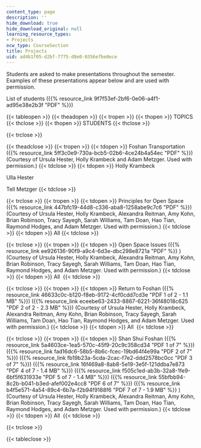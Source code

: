```yaml
---
content_type: page
description: ''
hide_download: true
hide_download_original: null
learning_resource_types:
- Projects
ocw_type: CourseSection
title: Projects
uid: ad4b1f05-d2bf-7775-d8e0-0356efbe0ece
---
```


Students are asked to make presentations throughout the semester. Examples of these presentations appear below and are used with permission.

List of students ({{% resource_link 9f7f53ef-2bf6-0e06-a4f1-ad95e38e2b3f "PDF" %}})

{{< tableopen >}}
{{< theadopen >}}
{{< tropen >}}
{{< thopen >}}
TOPICS
{{< thclose >}}
{{< thopen >}}
STUDENTS
{{< thclose >}}

{{< trclose >}}

{{< theadclose >}}
{{< tropen >}}
{{< tdopen >}}
Foshan Transportation ({{% resource_link 5ff3c0e9-730a-bcb5-02b6-4ce24b4a54ec "PDF" %}}) (Courtesy of Ursula Hester, Holly Krambeck and Adam Metzger. Used with permission.)
{{< tdclose >}}
{{< tdopen >}}
Holly Krambeck  
  
Ulla Hester  
  
Tell Metzger
{{< tdclose >}}

{{< trclose >}}
{{< tropen >}}
{{< tdopen >}}
Principles for Open Space ({{% resource_link 447bfc19-44d8-c336-aba8-1258abe9c7c6 "PDF" %}}) (Courtesy of Ursula Hester, Holly Krambeck, Alexandra Reitman, Amy Kohn, Brian Robinson, Tracy Sayegh, Sarah Williams, Tam Doan, Hao Tian, Raymond Hodges, and Adam Metzger. Used with permission.)
{{< tdclose >}}
{{< tdopen >}}
All
{{< tdclose >}}

{{< trclose >}}
{{< tropen >}}
{{< tdopen >}}
Open Space Issues ({{% resource_link ee926136-90f9-a9c4-6d3e-dbc298e8721a "PDF" %}} ) (Courtesy of Ursula Hester, Holly Krambeck, Alexandra Reitman, Amy Kohn, Brian Robinson, Tracy Sayegh, Sarah Williams, Tam Doan, Hao Tian, Raymond Hodges, and Adam Metzger. Used with permission.)
{{< tdclose >}}
{{< tdopen >}}
All 
{{< tdclose >}}

{{< trclose >}}
{{< tropen >}}
{{< tdopen >}}
Return to Foshan ({{% resource_link 46633c0c-b120-f8eb-9172-4cf0cdd7cd3e "PDF 1 of 2 - 1.1 MB" %}}) ({{% resource_link eceebe63-2433-8867-6221-36f48018c625 "PDF 2 of 2 - 2.3 MB" %}}) (Courtesy of Ursula Hester, Holly Krambeck, Alexandra Reitman, Amy Kohn, Brian Robinson, Tracy Sayegh, Sarah Williams, Tam Doan, Hao Tian, Raymond Hodges, and Adam Metzger. Used with permission.)
{{< tdclose >}}
{{< tdopen >}}
All 
{{< tdclose >}}

{{< trclose >}}
{{< tropen >}}
{{< tdopen >}}
Shan Shui Foshan ({{% resource_link 5a4603ce-1ea5-570c-45f9-20c9c358cd34 "PDF 1 of 7" %}}) ({{% resource_link fad16dc6-58b5-8b6c-fcec-19bd64f4e99a "PDF 2 of 7" %}}) ({{% resource_link fb19b23a-5cda-2cac-f7e2-ddd2578bc0cc "PDF 3 of 7" %}}) ({{% resource_link 16f469a8-8ab8-5e19-3e5f-121ddba7e873 "PDF 4 of 7 - 1.4 MB" %}}) ({{% resource_link f505c1ed-ab3b-32a8-1fe9-6bf5f631933e "PDF 5 of 7 - 1.4 MB" %}}) ({{% resource_link 55bfbb94-8c2b-b041-b3ed-afef002e4cc8 "PDF 6 of 7" %}}) ({{% resource_link b4f5e571-4a54-89c4-6b7a-f2b94f9188f6 "PDF 7 of 7 - 1.9 MB" %}} ) (Courtesy of Ursula Hester, Holly Krambeck, Alexandra Reitman, Amy Kohn, Brian Robinson, Tracy Sayegh, Sarah Williams, Tam Doan, Hao Tian, Raymond Hodges, and Adam Metzger. Used with permission.)
{{< tdclose >}}
{{< tdopen >}}
All 
{{< tdclose >}}

{{< trclose >}}

{{< tableclose >}}